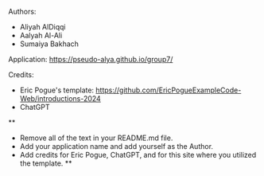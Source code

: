 Authors:
- Aliyah AlDiqqi
- Aalyah Al-Ali
- Sumaiya Bakhach

Application: https://pseudo-alya.github.io/group7/

Credits:
- Eric Pogue's template: https://github.com/EricPogueExampleCode-Web/introductions-2024
- ChatGPT

**
- Remove all of the text in your README.md file.
- Add your application name and add yourself as the Author.
- Add credits for Eric Pogue, ChatGPT, and for this site where you utilized the template.
**
